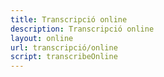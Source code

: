 ```yaml
---
title: Transcripció online
description: Transcripció online
layout: online
url: transcripció/online
script: transcribeOnline
---
```


